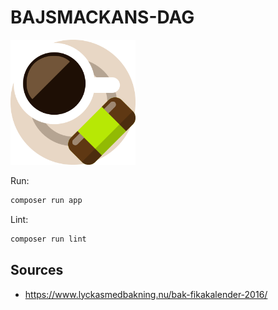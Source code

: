 # BAJSMACKANS-DAG

<img src="fika.png" alt="fika" title="In Sweden we call this floorsucker" width="200" />

Run:

```bash
composer run app
```

Lint:

```bash
composer run lint
```

## Sources

- https://www.lyckasmedbakning.nu/bak-fikakalender-2016/
